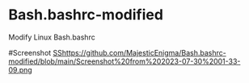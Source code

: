 # Bash.bashrc-modified
Modify Linux Bash.bashrc

#Screenshot
[SS](https://github.com/MajesticEnigma/Bash.bashrc-modified/blob/main/Screenshot%20from%202023-07-30%2001-33-09.png)https://github.com/MajesticEnigma/Bash.bashrc-modified/blob/main/Screenshot%20from%202023-07-30%2001-33-09.png
